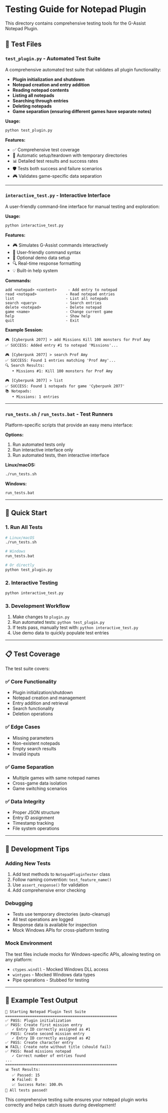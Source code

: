 # Testing Guide for Notepad Plugin

This directory contains comprehensive testing tools for the G-Assist Notepad Plugin.

## 🧪 Test Files

### `test_plugin.py` - Automated Test Suite
A comprehensive automated test suite that validates all plugin functionality:

- **Plugin initialization and shutdown**
- **Notepad creation and entry addition**
- **Reading notepad contents**
- **Listing all notepads**
- **Searching through entries**
- **Deleting notepads**
- **Game separation (ensuring different games have separate notes)**

**Usage:**
```bash
python test_plugin.py
```

**Features:**
- ✅ Comprehensive test coverage
- 🔧 Automatic setup/teardown with temporary directories
- 📊 Detailed test results and success rates
- 🛡️ Tests both success and failure scenarios
- 🎮 Validates game-specific data separation

---

### `interactive_test.py` - Interactive Interface
A user-friendly command-line interface for manual testing and exploration:

**Usage:**
```bash
python interactive_test.py
```

**Features:**
- 🎮 Simulates G-Assist commands interactively
- 📝 User-friendly command syntax
- 🎲 Optional demo data setup
- 🔍 Real-time response formatting
- 💡 Built-in help system

**Commands:**
```
add <notepad> <content>     - Add entry to notepad
read <notepad>             - Read notepad entries
list                       - List all notepads
search <query>             - Search entries
delete <notepad>           - Delete notepad
game <name>                - Change current game
help                       - Show help
quit                       - Exit
```

**Example Session:**
```
🎮 [Cyberpunk 2077] > add Missions Kill 100 monsters for Prof Amy
✅ SUCCESS: Added entry #1 to notepad 'Missions'...

🎮 [Cyberpunk 2077] > search Prof Amy
✅ SUCCESS: Found 1 entries matching 'Prof Amy'...
🔍 Search Results:
   • Missions #1: Kill 100 monsters for Prof Amy

🎮 [Cyberpunk 2077] > list
✅ SUCCESS: Found 1 notepads for game 'Cyberpunk 2077'
📚 Notepads:
   • Missions: 1 entries
```

---

### `run_tests.sh` / `run_tests.bat` - Test Runners
Platform-specific scripts that provide an easy menu interface:

**Options:**
1. Run automated tests only
2. Run interactive interface only  
3. Run automated tests, then interactive interface

**Linux/macOS:**
```bash
./run_tests.sh
```

**Windows:**
```batch
run_tests.bat
```

---

## 🚀 Quick Start

### 1. Run All Tests
```bash
# Linux/macOS
./run_tests.sh

# Windows
run_tests.bat

# Or directly
python test_plugin.py
```

### 2. Interactive Testing
```bash
python interactive_test.py
```

### 3. Development Workflow
1. Make changes to `plugin.py`
2. Run automated tests: `python test_plugin.py`
3. If tests pass, manually test with: `python interactive_test.py`
4. Use demo data to quickly populate test entries

---

## 📋 Test Coverage

The test suite covers:

### ✅ Core Functionality
- Plugin initialization/shutdown
- Notepad creation and management
- Entry addition and retrieval
- Search functionality
- Deletion operations

### ✅ Edge Cases
- Missing parameters
- Non-existent notepads
- Empty search results
- Invalid inputs

### ✅ Game Separation
- Multiple games with same notepad names
- Cross-game data isolation
- Game switching scenarios

### ✅ Data Integrity
- Proper JSON structure
- Entry ID assignment
- Timestamp tracking
- File system operations

---

## 🔧 Development Tips

### Adding New Tests
1. Add test methods to `NotepadPluginTester` class
2. Follow naming convention: `test_feature_name()`
3. Use `assert_response()` for validation
4. Add comprehensive error checking

### Debugging
- Tests use temporary directories (auto-cleanup)
- All test operations are logged
- Response data is available for inspection
- Mock Windows APIs for cross-platform testing

### Mock Environment
The test files include mocks for Windows-specific APIs, allowing testing on any platform:
- `ctypes.windll` - Mocked Windows DLL access
- `wintypes` - Mocked Windows data types
- Pipe operations - Stubbed for testing

---

## 🎯 Example Test Output

```
🧪 Starting Notepad Plugin Test Suite
==================================================
✅ PASS: Plugin initialization
✅ PASS: Create first mission entry
   ✓ Entry ID correctly assigned as #1
✅ PASS: Create second mission entry
   ✓ Entry ID correctly assigned as #2
✅ PASS: Create character entry
❌ FAIL: Create note without title (should fail)
✅ PASS: Read missions notepad
   ✓ Correct number of entries found
...
==================================================
📊 Test Results:
   ✅ Passed: 15
   ❌ Failed: 0
   📈 Success Rate: 100.0%
🎉 All tests passed!
```

This comprehensive testing suite ensures your notepad plugin works correctly and helps catch issues during development!
